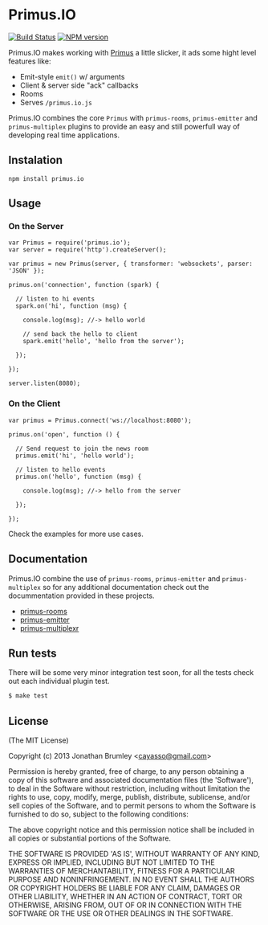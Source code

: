 # Primus.IO

[![Build Status](https://travis-ci.org/cayasso/primus.io.png?branch=master)](https://travis-ci.org/cayasso/primus.io)
[![NPM version](https://badge.fury.io/js/primus.io.png)](http://badge.fury.io/js/primus.io)

Primus.IO makes working with [Primus](https://github.com/3rd-Eden/primus) a little slicker, it ads some hight level features like:

- Emit-style `emit()` w/ arguments
- Client & server side "ack" callbacks
- Rooms
- Serves `/primus.io.js`

Primus.IO combines the core `Primus` with `primus-rooms`, `primus-emitter` and `primus-multiplex` plugins to provide 
an easy and still powerfull way of developing real time applications.

## Instalation

```
npm install primus.io
```

## Usage

### On the Server

```
var Primus = require('primus.io');
var server = require('http').createServer();

var primus = new Primus(server, { transformer: 'websockets', parser: 'JSON' });

primus.on('connection', function (spark) {

  // listen to hi events
  spark.on('hi', function (msg) {
    
    console.log(msg); //-> hello world

    // send back the hello to client
    spark.emit('hello', 'hello from the server');

  });

});

server.listen(8080);
```

### On the Client

```
var primus = Primus.connect('ws://localhost:8080');

primus.on('open', function () {

  // Send request to join the news room
  primus.emit('hi', 'hello world');

  // listen to hello events
  primus.on('hello', function (msg) {

    console.log(msg); //-> hello from the server

  });

});

```

Check the examples for more use cases.

## Documentation

Primus.IO combine the use of `primus-rooms`, `primus-emitter` and `primus-multiplex` 
so for any additional documentation check out the docummentation provided in
these projects.

 * [primus-rooms](https://github.com/cayasso/primus-rooms)
 * [primus-emitter](https://github.com/cayasso/primus-emitter)
 * [primus-multiplexr](https://github.com/cayasso/primus-multiplex)

## Run tests

There will be some very minor integration test soon, for all the
tests check out each individual plugin test.

``` bash
$ make test
```

## License

(The MIT License)

Copyright (c) 2013 Jonathan Brumley &lt;cayasso@gmail.com&gt;

Permission is hereby granted, free of charge, to any person obtaining
a copy of this software and associated documentation files (the
'Software'), to deal in the Software without restriction, including
without limitation the rights to use, copy, modify, merge, publish,
distribute, sublicense, and/or sell copies of the Software, and to
permit persons to whom the Software is furnished to do so, subject to
the following conditions:

The above copyright notice and this permission notice shall be
included in all copies or substantial portions of the Software.

THE SOFTWARE IS PROVIDED 'AS IS', WITHOUT WARRANTY OF ANY KIND,
EXPRESS OR IMPLIED, INCLUDING BUT NOT LIMITED TO THE WARRANTIES OF
MERCHANTABILITY, FITNESS FOR A PARTICULAR PURPOSE AND NONINFRINGEMENT.
IN NO EVENT SHALL THE AUTHORS OR COPYRIGHT HOLDERS BE LIABLE FOR ANY
CLAIM, DAMAGES OR OTHER LIABILITY, WHETHER IN AN ACTION OF CONTRACT,
TORT OR OTHERWISE, ARISING FROM, OUT OF OR IN CONNECTION WITH THE
SOFTWARE OR THE USE OR OTHER DEALINGS IN THE SOFTWARE.
